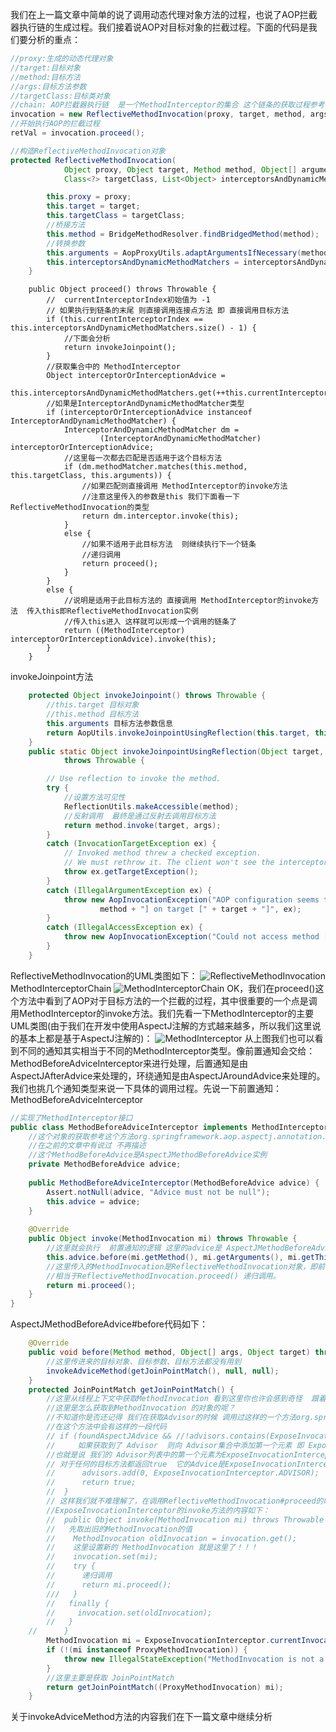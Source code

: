 我们在上一篇文章中简单的说了调用动态代理对象方法的过程，也说了AOP拦截器执行链的生成过程。我们接着说AOP对目标对象的拦截过程。下面的代码是我们要分析的重点：
```java
//proxy:生成的动态代理对象
//target:目标对象
//method:目标方法
//args:目标方法参数
//targetClass:目标类对象
//chain: AOP拦截器执行链  是一个MethodInterceptor的集合 这个链条的获取过程参考我们上一篇文章的内容
invocation = new ReflectiveMethodInvocation(proxy, target, method, args, targetClass, chain);
//开始执行AOP的拦截过程
retVal = invocation.proceed();

//构造ReflectiveMethodInvocation对象
protected ReflectiveMethodInvocation(
			Object proxy, Object target, Method method, Object[] arguments,
			Class<?> targetClass, List<Object> interceptorsAndDynamicMethodMatchers) {

		this.proxy = proxy;
		this.target = target;
		this.targetClass = targetClass;
		//桥接方法
		this.method = BridgeMethodResolver.findBridgedMethod(method);
		//转换参数
		this.arguments = AopProxyUtils.adaptArgumentsIfNecessary(method, arguments);
		this.interceptorsAndDynamicMethodMatchers = interceptorsAndDynamicMethodMatchers;
	}
```
```
	public Object proceed() throws Throwable {
		//	currentInterceptorIndex初始值为 -1 
		// 如果执行到链条的末尾 则直接调用连接点方法 即 直接调用目标方法
		if (this.currentInterceptorIndex == this.interceptorsAndDynamicMethodMatchers.size() - 1) {
			//下面会分析
			return invokeJoinpoint();
		}
		//获取集合中的 MethodInterceptor
		Object interceptorOrInterceptionAdvice =
				this.interceptorsAndDynamicMethodMatchers.get(++this.currentInterceptorIndex);
		//如果是InterceptorAndDynamicMethodMatcher类型
		if (interceptorOrInterceptionAdvice instanceof InterceptorAndDynamicMethodMatcher) {
			InterceptorAndDynamicMethodMatcher dm =
					(InterceptorAndDynamicMethodMatcher) interceptorOrInterceptionAdvice;
			//这里每一次都去匹配是否适用于这个目标方法
			if (dm.methodMatcher.matches(this.method, this.targetClass, this.arguments)) {
				//如果匹配则直接调用 MethodInterceptor的invoke方法
				//注意这里传入的参数是this 我们下面看一下 ReflectiveMethodInvocation的类型
				return dm.interceptor.invoke(this);
			}
			else {
				//如果不适用于此目标方法  则继续执行下一个链条 
				//递归调用
				return proceed();
			}
		}
		else {
			//说明是适用于此目标方法的 直接调用 MethodInterceptor的invoke方法  传入this即ReflectiveMethodInvocation实例
			//传入this进入 这样就可以形成一个调用的链条了
			return ((MethodInterceptor) interceptorOrInterceptionAdvice).invoke(this);
		}
	}
```
invokeJoinpoint方法
```java
	protected Object invokeJoinpoint() throws Throwable {
		//this.target 目标对象
		//this.method 目标方法
		this.arguments 目标方法参数信息
		return AopUtils.invokeJoinpointUsingReflection(this.target, this.method, this.arguments);
	}
	public static Object invokeJoinpointUsingReflection(Object target, Method method, Object[] args)
			throws Throwable {

		// Use reflection to invoke the method.
		try {
			//设置方法可见性
			ReflectionUtils.makeAccessible(method);
			//反射调用  最终是通过反射去调用目标方法
			return method.invoke(target, args);
		}
		catch (InvocationTargetException ex) {
			// Invoked method threw a checked exception.
			// We must rethrow it. The client won't see the interceptor.
			throw ex.getTargetException();
		}
		catch (IllegalArgumentException ex) {
			throw new AopInvocationException("AOP configuration seems to be invalid: tried calling method [" +
					method + "] on target [" + target + "]", ex);
		}
		catch (IllegalAccessException ex) {
			throw new AopInvocationException("Could not access method [" + method + "]", ex);
		}
	}
```
ReflectiveMethodInvocation的UML类图如下：
![ReflectiveMethodInvocation](https://img-blog.csdn.net/20180425234212403?watermark/2/text/aHR0cHM6Ly9ibG9nLmNzZG4ubmV0L3prbnh4/font/5a6L5L2T/fontsize/400/fill/I0JBQkFCMA==/dissolve/70)
MethodInterceptorChain
![MethodInterceptorChain](https://img-blog.csdn.net/20180425235650418?watermark/2/text/aHR0cHM6Ly9ibG9nLmNzZG4ubmV0L3prbnh4/font/5a6L5L2T/fontsize/400/fill/I0JBQkFCMA==/dissolve/70)
OK，我们在proceed()这个方法中看到了AOP对于目标方法的一个拦截的过程，其中很重要的一个点是调用MethodInterceptor的invoke方法。我们先看一下MethodInterceptor的主要UML类图(由于我们在开发中使用AspectJ注解的方式越来越多，所以我们这里说的基本上都是基于AspectJ注解的)：
![MethodInterceptor](https://img-blog.csdn.net/20180426235354889?watermark/2/text/aHR0cHM6Ly9ibG9nLmNzZG4ubmV0L3prbnh4/font/5a6L5L2T/fontsize/400/fill/I0JBQkFCMA==/dissolve/70)
从上图我们也可以看到不同的通知其实相当于不同的MethodInterceptor类型。像前置通知会交给：MethodBeforeAdviceInterceptor来进行处理，后置通知是由AspectJAfterAdvice来处理的，环绕通知是由AspectJAroundAdvice来处理的。我们也挑几个通知类型来说一下具体的调用过程。先说一下前置通知：
MethodBeforeAdviceInterceptor
```java
//实现了MethodInterceptor接口
public class MethodBeforeAdviceInterceptor implements MethodInterceptor, Serializable {
	//这个对象的获取参考这个方法org.springframework.aop.aspectj.annotation.ReflectiveAspectJAdvisorFactory#getAdvice
	//在之前的文章中有说过 不再描述
	//这个MethodBeforeAdvice是AspectJMethodBeforeAdvice实例
	private MethodBeforeAdvice advice;
	
	public MethodBeforeAdviceInterceptor(MethodBeforeAdvice advice) {
		Assert.notNull(advice, "Advice must not be null");
		this.advice = advice;
	}
	
	@Override
	public Object invoke(MethodInvocation mi) throws Throwable {
		//这里就会执行  前置通知的逻辑 这里的advice是 AspectJMethodBeforeAdvice
		this.advice.before(mi.getMethod(), mi.getArguments(), mi.getThis() );
		//这里传入的MethodInvocation是ReflectiveMethodInvocation对象，即前面说的  传入this
		//相当于ReflectiveMethodInvocation.proceed() 递归调用。
		return mi.proceed();
	}
}
```
AspectJMethodBeforeAdvice#before代码如下：
```java
	@Override
	public void before(Method method, Object[] args, Object target) throws Throwable {
		//这里传进来的目标对象、目标参数、目标方法都没有用到
		invokeAdviceMethod(getJoinPointMatch(), null, null);
	}
	protected JoinPointMatch getJoinPointMatch() {
		//这里从线程上下文中获取MethodInvocation 看到这里你也许会感到奇怪  跟着文章分析来看 我们没有在设置过上下文的值啊
		//这里是怎么获取到MethodInvocation 的对象的呢？
		//不知道你是否还记得 我们在获取Advisor的时候 调用过这样的一个方法org.springframework.aop.aspectj.AspectJProxyUtils#makeAdvisorChainAspectJCapableIfNecessary
		//在这个方法中会有这样的一段代码 
		// if (foundAspectJAdvice && //!advisors.contains(ExposeInvocationInterceptor.ADVISOR)) {
		//     如果获取到了 Advisor  则向 Advisor集合中添加第一个元素 即 ExposeInvocationInterceptor.ADVISOR
		//也就是说 我们的 Advisor列表中的第一个元素为ExposeInvocationInterceptor.ADVISOR 它是一个DefaultPointcutAdvisor的实例
		// 对于任何的目标方法都返回true  它的Advice是ExposeInvocationInterceptor
		//		advisors.add(0, ExposeInvocationInterceptor.ADVISOR);
		//		return true;
		//	}
		// 这样我们就不难理解了，在调用ReflectiveMethodInvocation#proceed的时候第一个调用的MethodInterceptor是ExposeInvocationInterceptor
		//ExposeInvocationInterceptor的invoke方法的内容如下：
		//	public Object invoke(MethodInvocation mi) throws Throwable {
		//   先取出旧的MethodInvocation的值
		//    MethodInvocation oldInvocation = invocation.get();
		//    这里设置新的 MethodInvocation 就是这里了！！！
		//    invocation.set(mi);
		//    try {
		//      递归调用
		//	    return mi.proceed();
		///   }
		//   finally {
		//	   invocation.set(oldInvocation);
		//   }
	//      }
		MethodInvocation mi = ExposeInvocationInterceptor.currentInvocation();
		if (!(mi instanceof ProxyMethodInvocation)) {
			throw new IllegalStateException("MethodInvocation is not a Spring ProxyMethodInvocation: " + mi);
		}
		//这里主要是获取 JoinPointMatch
		return getJoinPointMatch((ProxyMethodInvocation) mi);
	}
```
关于invokeAdviceMethod方法的内容我们在下一篇文章中继续分析
